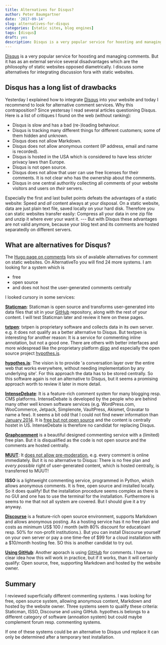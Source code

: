 ```yaml
---
title: Alternatives for Disqus?
author: Peter Baumgartner
date: '2017-09-14'
slug: alternatives-for-disqus
categories: [static sites, blog engines]
tags: [disqus]
draft: yes
description: Disqus is a very popular service for hoosting and managing comments. But it has as an external service several disadvantages which are the philosophy of static websites opposed diametrically. I discuss some alternatives for integrating discussion fora with static websites.
---
```

[Disqus](https://disqus.com/) is a very popular service for hoosting and managing comments. But it has as an external service several disadvantages which are the philosophy of static websites opposed diametrically. I discuss some alternatives for integrating discussion fora with static websites.
<!--more-->

## Disqus has a long list of drawbacks

Yesterday I explained how to integrate [Disqus](https://disqus.com/) into your website and today I recommend to look for alternative comment services. Why this contraposition? Since yestersay I read several articles questioning Disqus. Here is a list of critiques I found on the web (without ranking):

* Disqus is slow and has a bad (re-)loading behaviour.
* Disqus is tracking many different things for different customers; some of them hidden and unknown.
* Disqus does not allow Markdown.
* Disqus does not allow anonymous content  (IP address, email and name is recorded). 
* Disqus is hosted in the USA which is considered to have less stricter privacy laws than Europe.
* Disqus is not open source.
* Disqus does not allow that user can use free licenses for their comments. It is not clear who has the ownership about the comments.
* Disqus in one central authoritiy collecting all comments of your website visitors and users on _their_ servers.

Especially the first and last bullet points defeats the advantages of a static website: Speed and _all_ content always at your disposal. On a static website, data are just plain text file, saved locally on your hard disk. Therefore you can static websites transfer easily: Compress all your data in one zip file and unzip it where ever your want it. --- But with Disqus these advantages are not valid anymore, because your blog text and its comments are hosted separatedly on different servers.

## What are alternatives for Disqus?

The [Hugo page on comments](https://gohugo.io/content-management/comments/#comments-alternatives) lists six of avalable alternatives for comment on static websites. On AlternativeTo you will find 24 more systems. I am looking for a system which is

* free
* open source
* and does not host the user-generated comments centrally

I looked cursory in some services:

**[Staticman](https://staticman.net/)**: Staticman is open source and transforms user-generated into data files that sit in your [GitHub](https://github.com/) repository, along with the rest of your content. I will test Staticman later and review it here on these pages.

**[txtpen](https://txtpen.com/)**: txtpen is proprietary software and collects data in its own server. e.g. it does not qualify as a better alternative to Disqus. But textpen is interesting for another reason: It is a service for commenting inline annotation, but not a good one. There are others with better interfaces and more widespread like the proprietary platform [diigo](https://www.diigo.com/) and especially the open source project [hypothes.is](https://web.hypothes.is/). 

**[hypothes.is](https://web.hypothes.is/)**: The vision is to provide 'a conversation layer over the entire web that works everywhere, without needing implementation by any underlying site'. For this approach the data has to be stored centrally. So this software again  is not an alternative to Disqus, but it seems a promising approach worth to review it later in more detail. 

**[IntenseDebate](http://intensedebate.com/)**: It is a feature-rich comment system for many blogging resp. CMS platforms. IntenseDebate is developed by the people who are behind many other well known software services (e.g. WordPress.com, WooCommerce, Jetpack, Simplenote, VaultPress, Akismet, Gravatar to name a few). It seems a bit odd that I could not find newer information than [January 2014](https://blog.intensedebate.com/). It is [free but not open source](https://intensedebate.com/tos) and the content is centrally hostet in US. IntenseDebate is therefore no candidat for replacing Disqus.

**[Graphcomment](https://graphcomment.com/)** is a beautiful designed commenting service with a (limited) free plan. But it is disqualified as the code is not open source and the comments are hosted centrally.

**[MUUT](https://muut.com/)**: It [does not allow pre-moderation](http://learn.muut.com/faq), e.g. every comment is online immediately. But it is no alternative to Disqus: There is no free plan and _every possible_ right of user-generated content, which is hosted centrally, is transferred to MUUT!

**ISSO** is a lightweight commenting service, programmed in Python, which allows anonymous comments. It is free, open source and installed locally. So it does qualify! But the installation procedure seems complex as there is no GUI and one has to use the terminal for the installation. Furthermore is seems to me that not all system are covered. But I should give it a try anyway.

**[Discourse](https://www.discourse.org/)** is a feature-rich open source environment, supports Markdown and allows anonymous posting. As a hosting service has it no free plan and costs as minimum US$ 100  / month (with 80% discount for educatioanl resp. 50% for non-profit institutions.). But you can install Discourse yourself on your own server or pay a one time-fee of $99 for a cloud installation with a $10/month hosting fee. SO this is another candidat to try out.

**[Using GitHub](http://donw.io/post/github-comments/)**: Another aporach is using [GitHub](https://github.com/) for comments. I have no clear idea how this will work in practice, but if it works, than it will certainly qualify: Open source, free, supporting Markdown and hosted by the website owner.

## Summary

I reviewed superficially different commenting systems. I was looking for free, open source system, allowing anonymous content, Markdown and hosted by the website owner. Three systems seem to qualify these criteria: Staticman, ISSO, Discourse and using GitHub. hypothes.is belongs to a different category of software (annoation system) but could maybe complement forum resp. commenting systems.

If one of these systems could be an alternative to Disqus und replace it can only be determined after a temporary test installation.



